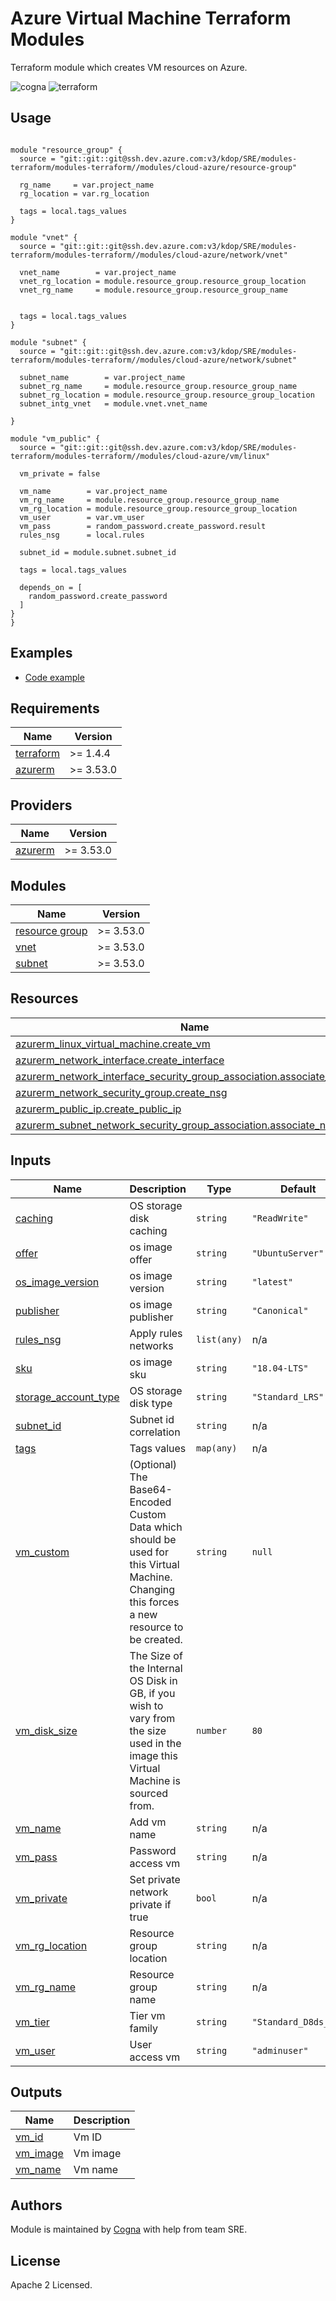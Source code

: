 # Azure Virtual Machine Terraform Modules

Terraform module which creates VM resources on Azure.

![cogna](https://img.shields.io/badge/cogna-terraform-blueviolet) ![terraform](https://img.shields.io/badge/module-virtualMachine-blue)

## Usage

```hcl

module "resource_group" {
  source = "git::git::git@ssh.dev.azure.com:v3/kdop/SRE/modules-terraform/modules-terraform//modules/cloud-azure/resource-group"

  rg_name     = var.project_name
  rg_location = var.rg_location

  tags = local.tags_values
}

module "vnet" {
  source = "git::git::git@ssh.dev.azure.com:v3/kdop/SRE/modules-terraform/modules-terraform//modules/cloud-azure/network/vnet"

  vnet_name        = var.project_name
  vnet_rg_location = module.resource_group.resource_group_location
  vnet_rg_name     = module.resource_group.resource_group_name


  tags = local.tags_values
}

module "subnet" {
  source = "git::git::git@ssh.dev.azure.com:v3/kdop/SRE/modules-terraform/modules-terraform//modules/cloud-azure/network/subnet"

  subnet_name        = var.project_name
  subnet_rg_name     = module.resource_group.resource_group_name
  subnet_rg_location = module.resource_group.resource_group_location
  subnet_intg_vnet   = module.vnet.vnet_name

}

module "vm_public" {
  source = "git::git::git@ssh.dev.azure.com:v3/kdop/SRE/modules-terraform/modules-terraform//modules/cloud-azure/vm/linux"

  vm_private = false

  vm_name        = var.project_name
  vm_rg_name     = module.resource_group.resource_group_name
  vm_rg_location = module.resource_group.resource_group_location
  vm_user        = var.vm_user
  vm_pass        = random_password.create_password.result
  rules_nsg      = local.rules

  subnet_id = module.subnet.subnet_id

  tags = local.tags_values

  depends_on = [
    random_password.create_password
  ]
}
}
```

## Examples

- [Code example](https://dev.azure.com/kdop/Diego%20Comitre/_git/consumer-modules)

<!-- BEGIN_TF_DOCS -->

## Requirements

| Name                                                                     | Version   |
| ------------------------------------------------------------------------ | --------- |
| <a name="requirement_terraform"></a> [terraform](#requirement_terraform) | >= 1.4.4  |
| <a name="requirement_azurerm"></a> [azurerm](#requirement_azurerm)       | >= 3.53.0 |

## Providers

| Name                                                         | Version   |
| ------------------------------------------------------------ | --------- |
| <a name="provider_azurerm"></a> [azurerm](#provider_azurerm) | >= 3.53.0 |

## Modules

| Name                                                                                                                                                  | Version   |
| ----------------------------------------------------------------------------------------------------------------------------------------------------- | --------- |
| <a name="module_resource_group"></a> [resource group](https://dev.azure.com/kdop/SRE/_git/modules-terraform?path=/modules/cloud-azure/resource-group) | >= 3.53.0 |
| <a name="module_vnet"></a> [vnet](https://dev.azure.com/kdop/SRE/_git/modules-terraform?path=/modules/cloud-azure/network/vnet)                       | >= 3.53.0 |
| <a name="module_subnet"></a> [subnet](https://dev.azure.com/kdop/SRE/_git/modules-terraform?path=/modules/cloud-azure/network/subnet)                 | >= 3.53.0 |

## Resources

| Name                                                                                                                                                                                                   | Type     |
| ------------------------------------------------------------------------------------------------------------------------------------------------------------------------------------------------------ | -------- |
| [azurerm_linux_virtual_machine.create_vm](https://registry.terraform.io/providers/hashicorp/azurerm/latest/docs/resources/linux_virtual_machine)                                                       | resource |
| [azurerm_network_interface.create_interface](https://registry.terraform.io/providers/hashicorp/azurerm/latest/docs/resources/network_interface)                                                        | resource |
| [azurerm_network_interface_security_group_association.associate_nsg_nic](https://registry.terraform.io/providers/hashicorp/azurerm/latest/docs/resources/network_interface_security_group_association) | resource |
| [azurerm_network_security_group.create_nsg](https://registry.terraform.io/providers/hashicorp/azurerm/latest/docs/resources/network_security_group)                                                    | resource |
| [azurerm_public_ip.create_public_ip](https://registry.terraform.io/providers/hashicorp/azurerm/latest/docs/resources/public_ip)                                                                        | resource |
| [azurerm_subnet_network_security_group_association.associate_nsg_subnet](https://registry.terraform.io/providers/hashicorp/azurerm/latest/docs/resources/subnet_network_security_group_association)    | resource |

## Inputs

| Name                                                                        | Description                                                                                                                       | Type        | Default              | Required |
| --------------------------------------------------------------------------- | --------------------------------------------------------------------------------------------------------------------------------- | ----------- | -------------------- | :------: |
| <a name="input_caching"></a> [caching](#input\_caching) | OS storage disk caching | `string` | `"ReadWrite"` | no |
| <a name="input_offer"></a> [offer](#input\_offer) | os image offer | `string` | `"UbuntuServer"` | no |
| <a name="input_os_image_version"></a> [os\_image\_version](#input\_os\_image\_version) | os image version | `string` | `"latest"` | no |
| <a name="input_publisher"></a> [publisher](#input\_publisher) | os image publisher | `string` | `"Canonical"` | no |
| <a name="input_rules_nsg"></a> [rules\_nsg](#input\_rules\_nsg) | Apply rules networks | `list(any)` | n/a | yes |
| <a name="input_sku"></a> [sku](#input\_sku) | os image sku | `string` | `"18.04-LTS"` | no |
| <a name="input_storage_account_type"></a> [storage\_account\_type](#input\_storage\_account\_type) | OS storage disk type | `string` | `"Standard_LRS"` | no |
| <a name="input_subnet_id"></a> [subnet\_id](#input\_subnet\_id) | Subnet id correlation | `string` | n/a | yes |
| <a name="input_tags"></a> [tags](#input\_tags) | Tags values | `map(any)` | n/a | yes |
| <a name="input_vm_custom"></a> [vm\_custom](#input\_vm\_custom) | (Optional) The Base64-Encoded Custom Data which should be used for this Virtual Machine. Changing this forces a new resource to be created. | `string` | `null` | no |
| <a name="input_vm_disk_size"></a> [vm\_disk\_size](#input\_vm\_disk\_size) | The Size of the Internal OS Disk in GB, if you wish to vary from the size used in the image this Virtual Machine is sourced from. | `number` | `80` | no |
| <a name="input_vm_name"></a> [vm\_name](#input\_vm\_name) | Add vm name | `string` | n/a | yes |
| <a name="input_vm_pass"></a> [vm\_pass](#input\_vm\_pass) | Password access vm | `string` | n/a | yes |
| <a name="input_vm_private"></a> [vm\_private](#input\_vm\_private) | Set private network private if true | `bool` | n/a | yes |
| <a name="input_vm_rg_location"></a> [vm\_rg\_location](#input\_vm\_rg\_location) | Resource group location | `string` | n/a | yes |
| <a name="input_vm_rg_name"></a> [vm\_rg\_name](#input\_vm\_rg\_name) | Resource group name | `string` | n/a | yes |
| <a name="input_vm_tier"></a> [vm\_tier](#input\_vm\_tier) | Tier vm family | `string` | `"Standard_D8ds_v4"` | no |
| <a name="input_vm_user"></a> [vm\_user](#input\_vm\_user) | User access vm | `string` | `"adminuser"` | no |

## Outputs

| Name                                                        | Description |
| ----------------------------------------------------------- | ----------- |
| <a name="output_vm_id"></a> [vm_id](#output_vm_id)          | Vm ID       |
| <a name="output_vm_image"></a> [vm_image](#output_vm_image) | Vm image    |
| <a name="output_vm_name"></a> [vm_name](#output_vm_name)    | Vm name     |

<!-- END_TF_DOCS -->

## Authors

Module is maintained by [Cogna](https://www.cogna.com.br/) with help from team SRE.

## License

Apache 2 Licensed.
